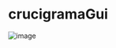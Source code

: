 # crucigramaGui

![image](https://github.com/user-attachments/assets/a671e285-6bb6-48cf-93a0-d7717ea17e84)
